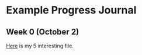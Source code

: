 
# Example Progress Journal



## Week 0 (October 2)




[Here]( fall18-merveunal/interesting_examples.html ) is my 5 interesting file. 
